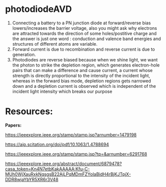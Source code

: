 # photodiodeAVD
1. Connecting a battery to a PN junction diode at forward/reverse bias lowers/increases the barrier voltage, also you might ask why electrons are attracted towards the direction of some holes/postitive charge and the answer is just one word : conduction and valence band energies and structures of different atoms are variable.
2. Forward current is due to recombination and reverse current is due to generation. 
3. Photodiodes are reverse biased because when we shine light, we want the photon to strike the depletion region, which generates electron-hole pairs that can make a difference and cause current, a current whose strength is directly proportional to the intensity of the incident light, whereas in the forward bias mode, depletion regions gets narrowed down and a depletion current is observed which is independent of the incident light intensity which breaks our purpose

# **Resources:** 
**Papers:**

https://ieeexplore.ieee.org/stamp/stamp.jsp?arnumber=1479198

https://aip.scitation.org/doi/pdf/10.1063/1.4788694

https://ieeexplore.ieee.org/stamp/stamp.jsp?tp=&arnumber=6291768

https://ieeexplore.ieee.org/abstract/document/6879478?casa_token=Kn4N7etbKakAAAAA:Kfu-C-MUh0WjXauRxkNqsgsB22AjLPqMDmFZYolaBidH4rBjKJTpjX-DDR8wjaYbYR5XR6r3V48




